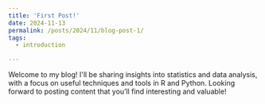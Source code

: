 ```yaml
---
title: 'First Post!'
date: 2024-11-13
permalink: /posts/2024/11/blog-post-1/
tags:
  - introduction

---
```



Welcome to my blog! I'll be sharing insights into statistics and data analysis, with a focus on useful techniques and tools in R and Python. Looking forward to posting content that you’ll find interesting and valuable!
